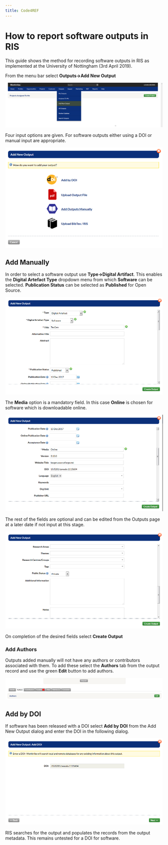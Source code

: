 ```yaml
---
title: Code4REF
---
```


# How to report software outputs in RIS

This guide shows the method for recording software outputs in RIS as implemented at the University of Nottingham (3rd April 2019).

From the menu bar select **Outputs->Add New Output**

![Image](RISImages/AddNewOutput.png)

Four input options are given. For software outputs either using a DOI or manual input are appropriate.

![Image](RISImages/AddNewOutputManual.png)

## Add Manually

In order to select a software output use **Type->Digital Artifact**. This enables the **Digital Artefact Type** dropdown menu from which **Software** can be selected.
**Publication Status** can be selected as **Published** for Open Source.

![Image](RISImages/AddNewOutputDialog.png)

The **Media** option is a mandatory field. In this case **Online** is chosen for software which is downloadable online.

![Image](RISImages/AddNewOutputDialog2.png)

The rest of the fields are optional and can be edited from the Outputs page at a later date if not input at this stage.

![Image](RISImages/AddNewOutputDialog3.png)

On completion of the desired fields select **Create Output**

### Add Authors ###
Outputs added manually will not have any authors or contributors associated with them. To add these select the **Authors** tab from the output record and use the green **Edit** button to add authors.

![Image](RISImages/AddAuthor.png)

## Add by DOI

If software has been released with a DOI select **Add by DOI** from the Add New Output dialog and enter the DOI in the following dialog.

![Image](RISImages/AddDOI.png)

RIS searches for the output and populates the records from the output metadata.
This remains untested for a DOI for software.



